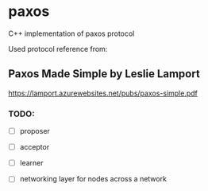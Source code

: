 # paxos
C++ implementation of paxos protocol

Used protocol reference from:

## Paxos Made Simple by Leslie Lamport
https://lamport.azurewebsites.net/pubs/paxos-simple.pdf

### TODO:
- [ ] proposer
- [ ] acceptor
- [ ] learner
- [ ] networking layer for nodes across a network

